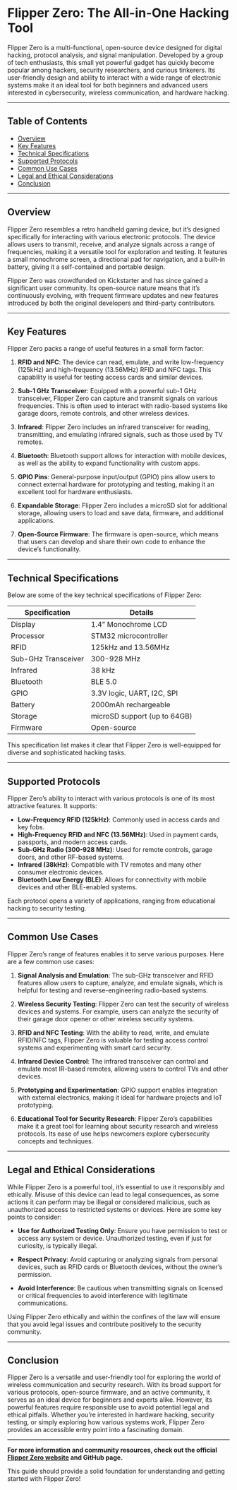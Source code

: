 # Flipper Zero: The All-in-One Hacking Tool

Flipper Zero is a multi-functional, open-source device designed for digital hacking, protocol analysis, and signal manipulation. Developed by a group of tech enthusiasts, this small yet powerful gadget has quickly become popular among hackers, security researchers, and curious tinkerers. Its user-friendly design and ability to interact with a wide range of electronic systems make it an ideal tool for both beginners and advanced users interested in cybersecurity, wireless communication, and hardware hacking.

---

## Table of Contents

- [Overview](#overview)
- [Key Features](#key-features)
- [Technical Specifications](#technical-specifications)
- [Supported Protocols](#supported-protocols)
- [Common Use Cases](#common-use-cases)
- [Legal and Ethical Considerations](#legal-and-ethical-considerations)
- [Conclusion](#conclusion)

---

## Overview

Flipper Zero resembles a retro handheld gaming device, but it’s designed specifically for interacting with various electronic protocols. The device allows users to transmit, receive, and analyze signals across a range of frequencies, making it a versatile tool for exploration and testing. It features a small monochrome screen, a directional pad for navigation, and a built-in battery, giving it a self-contained and portable design.

Flipper Zero was crowdfunded on Kickstarter and has since gained a significant user community. Its open-source nature means that it’s continuously evolving, with frequent firmware updates and new features introduced by both the original developers and third-party contributors.

---

## Key Features

Flipper Zero packs a range of useful features in a small form factor:

1. **RFID and NFC**: The device can read, emulate, and write low-frequency (125kHz) and high-frequency (13.56MHz) RFID and NFC tags. This capability is useful for testing access cards and similar devices.
  
2. **Sub-1 GHz Transceiver**: Equipped with a powerful sub-1 GHz transceiver, Flipper Zero can capture and transmit signals on various frequencies. This is often used to interact with radio-based systems like garage doors, remote controls, and other wireless devices.
  
3. **Infrared**: Flipper Zero includes an infrared transceiver for reading, transmitting, and emulating infrared signals, such as those used by TV remotes.

4. **Bluetooth**: Bluetooth support allows for interaction with mobile devices, as well as the ability to expand functionality with custom apps.

5. **GPIO Pins**: General-purpose input/output (GPIO) pins allow users to connect external hardware for prototyping and testing, making it an excellent tool for hardware enthusiasts.

6. **Expandable Storage**: Flipper Zero includes a microSD slot for additional storage, allowing users to load and save data, firmware, and additional applications.

7. **Open-Source Firmware**: The firmware is open-source, which means that users can develop and share their own code to enhance the device’s functionality.

---

## Technical Specifications

Below are some of the key technical specifications of Flipper Zero:

| Specification          | Details                         |
|------------------------|---------------------------------|
| Display                | 1.4” Monochrome LCD             |
| Processor              | STM32 microcontroller          |
| RFID                   | 125kHz and 13.56MHz            |
| Sub-GHz Transceiver    | 300-928 MHz                    |
| Infrared               | 38 kHz                          |
| Bluetooth              | BLE 5.0                         |
| GPIO                   | 3.3V logic, UART, I2C, SPI     |
| Battery                | 2000mAh rechargeable           |
| Storage                | microSD support (up to 64GB)   |
| Firmware               | Open-source                    |

This specification list makes it clear that Flipper Zero is well-equipped for diverse and sophisticated hacking tasks.

---

## Supported Protocols

Flipper Zero’s ability to interact with various protocols is one of its most attractive features. It supports:

- **Low-Frequency RFID (125kHz)**: Commonly used in access cards and key fobs.
- **High-Frequency RFID and NFC (13.56MHz)**: Used in payment cards, passports, and modern access cards.
- **Sub-GHz Radio (300-928 MHz)**: Used for remote controls, garage doors, and other RF-based systems.
- **Infrared (38kHz)**: Compatible with TV remotes and many other consumer electronic devices.
- **Bluetooth Low Energy (BLE)**: Allows for connectivity with mobile devices and other BLE-enabled systems.

Each protocol opens a variety of applications, ranging from educational hacking to security testing.

---

## Common Use Cases

Flipper Zero’s range of features enables it to serve various purposes. Here are a few common use cases:

1. **Signal Analysis and Emulation**: The sub-GHz transceiver and RFID features allow users to capture, analyze, and emulate signals, which is helpful for testing and reverse-engineering radio-based systems.

2. **Wireless Security Testing**: Flipper Zero can test the security of wireless devices and systems. For example, users can analyze the security of their garage door opener or other wireless security systems.

3. **RFID and NFC Testing**: With the ability to read, write, and emulate RFID/NFC tags, Flipper Zero is valuable for testing access control systems and experimenting with smart card security.

4. **Infrared Device Control**: The infrared transceiver can control and emulate most IR-based remotes, allowing users to control TVs and other devices.

5. **Prototyping and Experimentation**: GPIO support enables integration with external electronics, making it ideal for hardware projects and IoT prototyping.

6. **Educational Tool for Security Research**: Flipper Zero’s capabilities make it a great tool for learning about security research and wireless protocols. Its ease of use helps newcomers explore cybersecurity concepts and techniques.

---

## Legal and Ethical Considerations

While Flipper Zero is a powerful tool, it’s essential to use it responsibly and ethically. Misuse of this device can lead to legal consequences, as some actions it can perform may be illegal or considered malicious, such as unauthorized access to restricted systems or devices. Here are some key points to consider:

- **Use for Authorized Testing Only**: Ensure you have permission to test or access any system or device. Unauthorized testing, even if just for curiosity, is typically illegal.
  
- **Respect Privacy**: Avoid capturing or analyzing signals from personal devices, such as RFID cards or Bluetooth devices, without the owner’s permission.

- **Avoid Interference**: Be cautious when transmitting signals on licensed or critical frequencies to avoid interference with legitimate communications.

Using Flipper Zero ethically and within the confines of the law will ensure that you avoid legal issues and contribute positively to the security community.

---

## Conclusion

Flipper Zero is a versatile and user-friendly tool for exploring the world of wireless communication and security research. With its broad support for various protocols, open-source firmware, and an active community, it serves as an ideal device for beginners and experts alike. However, its powerful features require responsible use to avoid potential legal and ethical pitfalls. Whether you’re interested in hardware hacking, security testing, or simply exploring how various systems work, Flipper Zero provides an accessible entry point into a fascinating domain.

---

**For more information and community resources, check out the official [Flipper Zero website](https://flipperzero.one) and GitHub page.** 

This guide should provide a solid foundation for understanding and getting started with Flipper Zero!